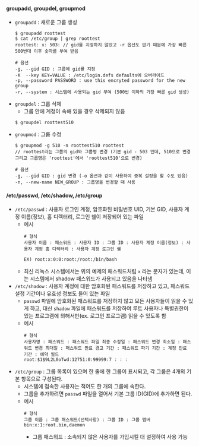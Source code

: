 #### groupadd, groupdel, groupmod
* `groupadd` :  새로운 그룹 생성
	```
	$ groupadd roottest
	$ cat /etc/group | grep roottest
	roottest: x: 503: // gid를 지정하지 않았고 -r 옵션도 없기 때문에 가장 빠른 500번대 이후 숫자를 부여 받음
	
	# 옵션
	-g, --gid GID : 그룹에 gid를 지정
	-K  --key KEY=VALUE : /etc/login.defs defaults에 오버라이드
	-p, --password PASSWORD : use this encryted password for the new group
	-r, --system : 시스템에 사용되는 gid 부여 (500번 이하의 가장 빠른 gid 생성)
	```
* `groupdel` :  그룹 삭제
	* 그룹 안에 계정이 속해 있을 경우 삭제되지 않음
     ```
     $ groupdel roottest510
     ```
* `groupmod` : 그룹 수정
	```
	$ groupmod -g 510 -n roottest510 roottest
	// roottest라는 그룹의 gid와 그룹명 변경 (기본 gid - 503 인데, 510으로 변경 그리고 그룹명은 'roottest'에서 'roottest510'으로 변경)
	
	# 옵션
	-g, --gid GID : gid 변경 (-o 옵션과 같이 사용하여 중복 설정을 할 수도 있음)
	-n, --new-name NEW_GROUP : 그룹명을 변경할 때 사용
	```
#### /etc/passwd, /etc/shadow, /etc/group
* `/etc/passwd` : 사용자 로그인 계정, 암호화된 비밀번호 UID, 기본 GID, 사용자 계정 이름(정보), 홈 디렉터리, 로그인 쉘이 저장되어 있는 파일
	* 예시
		```
		# 형식
		사용자 이름 : 패스워드 : 사용자 ID : 그룹 ID : 사용자 계정 이름(정보) : 사용자 계정 홈 디렉터리 : 사용자 계정 로그인 쉘
		
		EX) root:x:0:0:root:/root:/bin/bash
		
		```
	* 최신 리눅스 시스템에서는 위의 예제의 패스워드처럼 `x` 라는 문자가 있는데, 이는 시스템에서 shadow 패스워드가 사용되고 있음을 나타냄
* `/etc/shadow` : 사용자 계정에 대한 암호화된 패스워드를 저장하고 있고, 패스워드 설정 기간이나 유효성 정보도 들어 있는 파일
	* `passwd` 파일에 암호화된 패스워드를 저장하지 않고 모든 사용자들이 읽을 수 있게 하고, 대신 `shadow` 파일에 패스워드를 저장하여 루트 사용자나 특별권한이 있는 프로그램에 의해서만(ex. 로그인 프로그램) 읽을 수 있도록 함
	* 예시
		```
		# 형식
		사용자명 : 패스워드 : 패스워드 파일 최종 수정일 : 패스워드 변경 최소일 : 패스워드 변경 최대일 : 패스워드 만료 경고 기간 : 패스워드 파기 기간 : 계정 만료 기간 : 예약 필드
		root:$1$9L2L0oTwd:12751:0:99999:7 : : :
		```
* `/etc/group` : 그룹 목록이 있으며 한 줄에 한 그룹이 표시되고, 각 그룹은 4개의 기본 항목으로 구성된다. 
	* 시스템에 접속한 사용자는 적어도 한 개의 그룹에 속한다.
	*  그룹을 추가하려면 `passwd` 파일을 열어서 기본 그룹 ID(GID)에 추가하면 된다. 
	* 예시
		```
		# 형식
		그룹 이름 : 그룹 패스워드(선택사항) : 그룹 ID : 그룹 멤버
		bin:x:1:root.bin,daemon
		```
		* 그룹 패스워드 : 소속되지 않은 사용자를 가입시킬 대 설정하여 사용 가능
